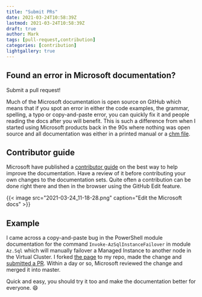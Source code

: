 ```yaml
---
title: "Submit PRs"
date: 2021-03-24T10:58:39Z
lastmod: 2021-03-24T10:58:39Z
draft: true
author: Mark
tags: [pull-request,contribution]
categories: [contribution]
lightgallery: true
---
```

## Found an error in Microsoft documentation?

Submit a pull request! 

Much of the Microsoft documentation is open source on GitHub which means that if you spot an error in either the code examples, the grammar, spelling, a typo or copy-and-paste error, you can quickly fix it and people reading the docs after you will benefit. This is such a difference from when I started using Microsoft products back in the 90s where nothing was open source and all documentation was either in a printed manual or a [chm file](https://en.wikipedia.org/wiki/Microsoft_Compiled_HTML_Help).

## Contributor guide

Microsoft have published a [contributor guide](https://docs.microsoft.com/en-us/contribute/) on the best way to help improve the documentation. Have a review of it before contributing your own changes to the documentation sets. Quite often a contribution can be done right there and then in the browser using the GitHub Edit feature.

{{< image src="2021-03-24_11-18-28.png" caption="Edit the Microsoft docs" >}}

## Example

I came across a copy-and-paste bug in the PowerShell module documentation for the command `Invoke-AzSqlInstanceFailover` in module `Az.Sql` which will manually failover a Managed Instance to another node in the Virtual Cluster. I forked [the page](https://docs.microsoft.com/en-us/powershell/module/az.sql/invoke-azsqlinstancefailover) to my repo, made the change and [submitted a PR](https://github.com/Azure/azure-powershell/pull/14603). Within a day or so, Microsoft reviewed the change and merged it into master.

Quick and easy, you should try it too and make the documentation better for everyone. :smile:

